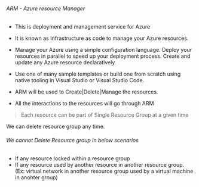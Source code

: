 ###### ARM - Azure resource Manager
- This is deployment and management service for Azure
 - It is known as Infrastructure as code to manage your Azure resources.
 - Manage your Azure using a simple configuration language. Deploy your resources in parallel to speed up your deployment process. Create and update any Azure resource declaratively.
 - Use one of many sample templates or build one from scratch using native tooling in Visual Studio or Visual Studio Code.


- ARM will be used to Create|Delete|Manage the resources.
- All the interactions to the resources will go through ARM


> Each resource can be part of Single Resource Group at a given time


We can delete resource group any time.
###### We cannot Delete Resource group in below scenarios
* If any resource locked within a resource group
* If any resource used by another resource in another resource group. (Ex: virtual network in another resource group used by a virtual machine in anohter group)
